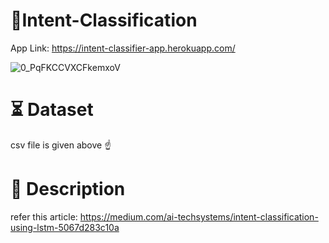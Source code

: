 # 🧐Intent-Classification
App Link: https://intent-classifier-app.herokuapp.com/

![0_PqFKCCVXCFkemxoV](https://user-images.githubusercontent.com/45726271/132161255-b933de33-b184-4117-afdd-a0c1c8e16733.gif)

# ⏳ Dataset
csv file is given above ☝️

# 📝 Description
refer this article: https://medium.com/ai-techsystems/intent-classification-using-lstm-5067d283c10a
